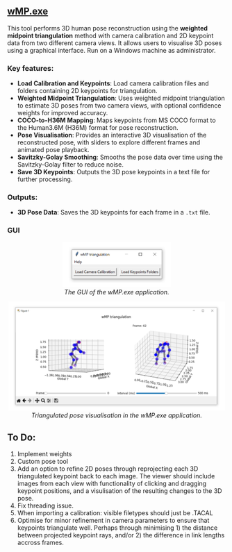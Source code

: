 ## [wMP.exe](Dist/wMP.exe)

This tool performs 3D human pose reconstruction using the **weighted midpoint triangulation** method with camera calibration and 2D keypoint data from two different camera views. It allows users to visualise 3D poses using a graphical interface. Run on a Windows machine as administrator.

### Key features:

- **Load Calibration and Keypoints**: Load camera calibration files and folders containing 2D keypoints for triangulation.
- **Weighted Midpoint Triangulation**: Uses weighted midpoint triangulation to estimate 3D poses from two camera views, with optional confidence weights for improved accuracy.
- **COCO-to-H36M Mapping**: Maps keypoints from MS COCO format to the Human3.6M (H36M) format for pose reconstruction.
- **Pose Visualisation**: Provides an interactive 3D visualisation of the reconstructed pose, with sliders to explore different frames and animated pose playback.
- **Savitzky-Golay Smoothing**: Smooths the pose data over time using the Savitzky-Golay filter to reduce noise.
- **Save 3D Keypoints**: Outputs the 3D pose keypoints in a text file for further processing.

### Outputs:
- **3D Pose Data**: Saves the 3D keypoints for each frame in a `.txt` file.


### GUI
<p align="center">
  <img src="https://github.com/KevGildea/KinePose/blob/main/images/wMP1.PNG" alt="wMP.exe" width="250">
  <br>
  <i>The GUI of the wMP.exe application.</i>
</p>


<p align="center">
  <img src="https://github.com/KevGildea/KinePose/blob/main/images/wMP2.PNG" alt="wMP.exe" width="500">
  <br>
  <i>Triangulated pose visualisation in the wMP.exe application.</i>
</p>


## To Do:
1. Implement weights
2. Custom pose tool
3. Add an option to refine 2D poses through reprojecting each 3D triangulated keypoint back to each image. The viewer should include images from each view with functionality of clicking and dragging keypoint positions, and a visulisation of the resulting changes to the 3D pose.
4. Fix threading issue.
5. When importing a calibration: visible filetypes should just be .TACAL
6. Optimise for minor refinement in camera parameters to ensure that keypoints triangulate well. Perhaps through minimising 1) the distance between projected keypoint rays, and/or 2) the difference in link lengths accross frames.
